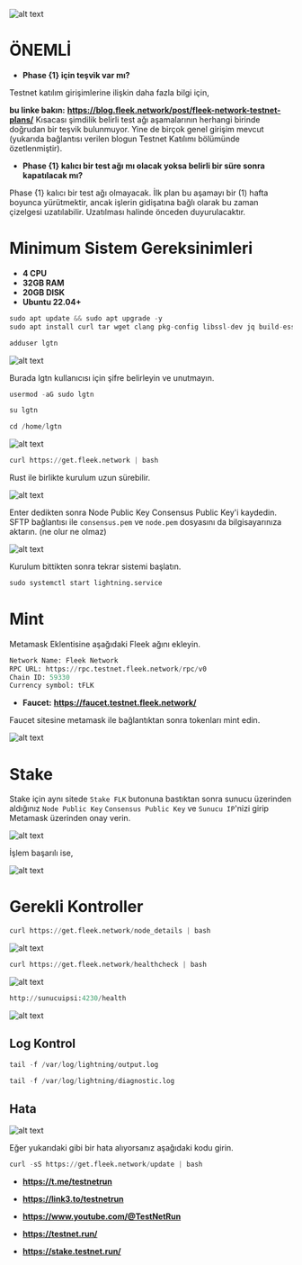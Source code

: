 
![alt text](https://i.hizliresim.com/d4bcrd1.png)


# ÖNEMLİ

- **Phase {1} için teşvik var mı?**

Testnet katılım girişimlerine ilişkin daha fazla bilgi için,

**bu linke bakın:** **https://blog.fleek.network/post/fleek-network-testnet-plans/**
Kısacası şimdilik belirli test ağı aşamalarının herhangi birinde doğrudan bir teşvik bulunmuyor. Yine de birçok genel girişim mevcut (yukarıda bağlantısı verilen blogun Testnet Katılımı bölümünde özetlenmiştir).


- **Phase {1} kalıcı bir test ağı mı olacak yoksa belirli bir süre sonra kapatılacak mı?**

Phase {1} kalıcı bir test ağı olmayacak. İlk plan bu aşamayı bir (1) hafta boyunca yürütmektir, ancak işlerin gidişatına bağlı olarak bu zaman çizelgesi uzatılabilir. Uzatılması halinde önceden duyurulacaktır.

# Minimum Sistem Gereksinimleri

- **4 CPU**
- **32GB RAM**
- **20GB DISK**
- **Ubuntu 22.04+**


```python
sudo apt update && sudo apt upgrade -y
sudo apt install curl tar wget clang pkg-config libssl-dev jq build-essential bsdmainutils git make ncdu gcc git jq chrony liblz4-tool -y
```


```python
adduser lgtn
```

![alt text](https://i.hizliresim.com/pm59nrt.png)

Burada lgtn kullanıcısı için şifre belirleyin ve unutmayın.


```python
usermod -aG sudo lgtn
```


```python
su lgtn
```


```python
cd /home/lgtn
```

![alt text](https://i.hizliresim.com/3aet5uw.png)


```python
curl https://get.fleek.network | bash
```

Rust ile birlikte kurulum uzun sürebilir.

![alt text](https://i.hizliresim.com/rbc2oag.png)

Enter dedikten sonra Node Public Key Consensus Public Key'i kaydedin. SFTP bağlantısı ile `consensus.pem` ve `node.pem` dosyasını da bilgisayarınıza aktarın. (ne olur ne olmaz)

![alt text](https://i.hizliresim.com/tdgxv7a.png)

Kurulum bittikten sonra tekrar sistemi başlatın.

```python
sudo systemctl start lightning.service
```

# Mint

Metamask Eklentisine aşağıdaki Fleek ağını ekleyin.

```python
Network Name: Fleek Network
RPC URL: https://rpc.testnet.fleek.network/rpc/v0
Chain ID: 59330
Currency symbol: tFLK
```

- **Faucet:** **https://faucet.testnet.fleek.network/**

Faucet sitesine metamask ile bağlantıktan sonra tokenları mint edin.

![alt text](https://i.hizliresim.com/nhfpdvn.png)



# Stake

Stake için aynı sitede `Stake FLK` butonuna bastıktan sonra sunucu üzerinden aldığınız `Node Public Key` `Consensus Public Key` ve `Sunucu IP`'nizi girip Metamask üzerinden onay verin.

![alt text](https://i.hizliresim.com/8v6jeie.png)

İşlem başarılı ise,


![alt text](https://i.hizliresim.com/lkue9aq.png)


# Gerekli Kontroller

```python
curl https://get.fleek.network/node_details | bash
```

![alt text](https://i.hizliresim.com/b9lwp8l.png)

```python
curl https://get.fleek.network/healthcheck | bash
```

![alt text](https://i.hizliresim.com/qhuzpqm.png)

```python
http://sunucuipsi:4230/health
```

![alt text](https://i.hizliresim.com/i1ws5nb.png)



## Log Kontrol

```python
tail -f /var/log/lightning/output.log
```

```python
tail -f /var/log/lightning/diagnostic.log
```

## Hata

![alt text](https://i.hizliresim.com/psisuso.png)



Eğer yukarıdaki gibi bir hata alıyorsanız aşağıdaki kodu girin.

```python
curl -sS https://get.fleek.network/update | bash
```

- **https://t.me/testnetrun**

- **https://link3.to/testnetrun**

- **https://www.youtube.com/@TestNetRun**

- **https://testnet.run/**

- **https://stake.testnet.run/**




